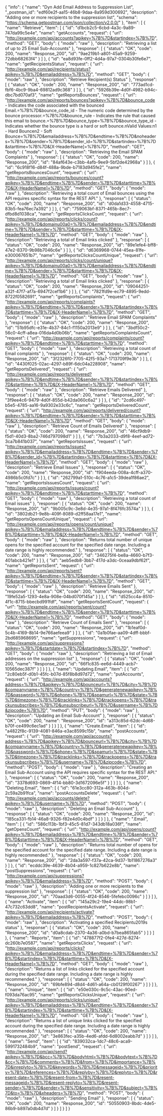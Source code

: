 {
  "info": {
    "name": "Dyn Add Email Address to Suppression List",
    "_postman_id": "edf60e2f-aa15-46b8-9daa-8a959d300692",
    "description": "Adding one or more recipients to the suppression list",
    "schema": "https://schema.getpostman.com/json/collection/v2.0.0/"
  },
  "item": [
    {
      "name": "Retrieve",
      "item": [
        {
          "id": "d1bcb2c5-6cbd-4a3c-9a89-747da99c5e4e",
          "name": "getAccounts",
          "request": {
            "url": "http://example.com/api/accounts?apikey=%7B%7D&startindex=%7B%7D",
            "method": "GET",
            "body": {
              "mode": "raw"
            },
            "description": "Retrieving a list of up to 25 Email Sub-Accounts"
          },
          "response": [
            {
              "status": "OK",
              "code": 200,
              "name": "Response_200",
              "id": "9ae219b1-a801-45a9-9259-72dbb68263f4"
            }
          ]
        },
        {
          "id": "ea8d93fe-0ff2-4d4a-97a7-0304b30fe6e7",
          "name": "getRecipientsStatus",
          "request": {
            "url": "http://example.com/api/recipients/status?apikey=%7B%7D&emailaddress=%7B%7D",
            "method": "GET",
            "body": {
              "mode": "raw"
            },
            "description": "Retrieve Recipient(s) Status"
          },
          "response": [
            {
              "status": "OK",
              "code": 200,
              "name": "Response_200",
              "id": "773ad1cd-fbf6-4bc9-9ba4-69812ad9c368"
            }
          ]
        },
        {
          "id": "5926b39e-4d0f-4982-b94c-dbc7bd070af3",
          "name": "getReportsBounces",
          "request": {
            "url": "http://example.com/api/reports/bounces?apikey=%7B%7D&bounce_code - Indicates the code associated with the bounced Email.=%7B%7D&bounce_code_id - The numeric code determined by the bounce processor.=%7B%7D&bounce_rule - Indicates the rule that caused this email to bounce.=%7B%7D&bounce_type=%7B%7D&bounce_type_id - Indicates whether the bounce type is a hard or soft bounce.nValid Values:n1 - Hard Bouncen2 - Soft Bounce=%7B%7D&emailaddress=%7B%7D&endtime=%7B%7D&noheaders=%7B%7D&sender=%7B%7D&sender_id=%7B%7D&startindex=%7B%7D&starttime=%7B%7D&[X-HeaderName]=%7B%7D",
            "method": "GET",
            "body": {
              "mode": "raw"
            },
            "description": "Retrieving the Email SPAM Complaints"
          },
          "response": [
            {
              "status": "OK",
              "code": 200,
              "name": "Response_200",
              "id": "84af643e-c3bb-4afb-9ee9-5bf2de42968a"
            }
          ]
        },
        {
          "id": "6c918f16-d84f-488a-9bde-b7183d945fe2",
          "name": "getReportsBouncesCount",
          "request": {
            "url": "http://example.com/api/reports/bounces/count?apikey=%7B%7D&endtime=%7B%7D&sender=%7B%7D&starttime=%7B%7D&[X-HeaderName]=%7B%7D",
            "method": "GET",
            "body": {
              "mode": "raw"
            },
            "description": "Retrieving a total count of Email bounces using the API requires specific syntax for the REST API."
          },
          "response": [
            {
              "status": "OK",
              "code": 200,
              "name": "Response_200",
              "id": "d0da1d33-4558-4715-83b5-fea76ec7a392"
            }
          ]
        },
        {
          "id": "759063bf-8371-465b-8ec7-dfbd8d1038ca",
          "name": "getReportsClicksCount",
          "request": {
            "url": "http://example.com/api/reports/clicks/count?apikey=%7B%7D&domainu00a0=%7B%7D&emailaddress=%7B%7D&endtime=%7B%7D&sender=%7B%7D&starttime=%7B%7D&[X-HeaderName]=%7B%7D",
            "method": "GET",
            "body": {
              "mode": "raw"
            },
            "description": "Retrieving a total of Email links clicked"
          },
          "response": [
            {
              "status": "OK",
              "code": 200,
              "name": "Response_200",
              "id": "89e1efe4-bff8-47e2-8370-9b98b7046c6e"
            }
          ]
        },
        {
          "id": "d6369968-0744-45ea-81fe-e300067651b7",
          "name": "getReportsClicksCountUnique",
          "request": {
            "url": "http://example.com/api/reports/clicks/count/unique?apikey=%7B%7D&domainu00a0=%7B%7D&emailaddress=%7B%7D&endtime=%7B%7D&sender=%7B%7D&starttime=%7B%7D&[X-HeaderName]=%7B%7D",
            "method": "GET",
            "body": {
              "mode": "raw"
            },
            "description": "Retrieving a total of Email links clicked"
          },
          "response": [
            {
              "status": "OK",
              "code": 200,
              "name": "Response_200",
              "id": "09044251-a32f-47f7-af7a-6947f2cef1b6"
            }
          ]
        },
        {
          "id": "7821fd9e-ec79-4895-9edd-8722f0582691",
          "name": "getReportsComplaints",
          "request": {
            "url": "http://example.com/api/reports/complaints?apikey=%7B%7D&endtime=%7B%7D&sender=%7B%7D&startindex=%7B%7D&starttime=%7B%7D&[X-HeaderName]=%7B%7D",
            "method": "GET",
            "body": {
              "mode": "raw"
            },
            "description": "Retrieve Email SPAM Complaints"
          },
          "response": [
            {
              "status": "OK",
              "code": 200,
              "name": "Response_200",
              "id": "51b95dfc-e31e-4b37-84c1-f1150a2013e9"
            }
          ]
        },
        {
          "id": "3bdf50c2-56c0-4cff-a8ea-016da4d0b06b",
          "name": "getReportsComplaintsCount",
          "request": {
            "url": "http://example.com/api/reports/complaints/count?apikey=%7B%7D&endtime=%7B%7D&starttime=%7B%7D",
            "method": "GET",
            "body": {
              "mode": "raw"
            },
            "description": "Retrieving a total count of Email complaints"
          },
          "response": [
            {
              "status": "OK",
              "code": 200,
              "name": "Response_200",
              "id": "3f2326f0-7705-42f5-93a7-1713709f9e3b"
            }
          ]
        },
        {
          "id": "4430f025-02ac-4297-b89f-6dc04a228908",
          "name": "getReportsDelivered",
          "request": {
            "url": "http://example.com/api/reports/delivered?apikey=%7B%7D&endtime=%7B%7D&sender=%7B%7D&startindex=%7B%7D&starttime=%7B%7D&[X-HeaderName]=%7B%7D",
            "method": "GET",
            "body": {
              "mode": "raw"
            },
            "description": "Retrieve Emails Delivered"
          },
          "response": [
            {
              "status": "OK",
              "code": 200,
              "name": "Response_200",
              "id": "3f9ee4c6-9479-4d0f-855d-b42da060c6a2"
            }
          ]
        },
        {
          "id": "2cd6c497-b5e5-4785-aa16-9a9302e33c6c",
          "name": "getReportsDeliveredCount",
          "request": {
            "url": "http://example.com/api/reports/delivered/count?apikey=%7B%7D&endtime=%7B%7D&sender=%7B%7D&starttime=%7B%7D&[X-HeaderName]=%7B%7D",
            "method": "GET",
            "body": {
              "mode": "raw"
            },
            "description": "Retrieve Count of Emails Delivered"
          },
          "response": [
            {
              "status": "OK",
              "code": 200,
              "name": "Response_200",
              "id": "46cf9db9-f5d1-40d3-8ba2-746d797098d1"
            }
          ]
        },
        {
          "id": "7b3a2033-d9f8-4eef-ad72-3ca7b841b037",
          "name": "getReportsIssues",
          "request": {
            "url": "http://example.com/api/reports/issues?apikey=%7B%7D&emailaddress=%7B%7D&endtime=%7B%7D&sender=%7B%7D&sender_id=%7B%7D&startindex=%7B%7D&starttime=%7B%7D&[X-HeaderName]=%7B%7D",
            "method": "GET",
            "body": {
              "mode": "raw"
            },
            "description": "Retrieve Email Issues"
          },
          "response": [
            {
              "status": "OK",
              "code": 200,
              "name": "Response_200",
              "id": "f904eeda-008a-4cff-a370-4986b5c0fd7c"
            }
          ]
        },
        {
          "id": "262799a1-510c-4c76-a1c5-39dea1f86ae2",
          "name": "getReportsIssuesCount",
          "request": {
            "url": "http://example.com/api/reports/issues/count?apikey=%7B%7D&endtime=%7B%7D&starttime=%7B%7D",
            "method": "GET",
            "body": {
              "mode": "raw"
            },
            "description": "Retrieving a total count of Email issues"
          },
          "response": [
            {
              "status": "OK",
              "code": 200,
              "name": "Response_200",
              "id": "9b005c9c-3e8d-4e35-97a1-8f476fc3574a"
            }
          ]
        },
        {
          "id": "3802db21-9e8b-409f-8089-d2ff58aa17e1",
          "name": "getReportsOpensCountUnique",
          "request": {
            "url": "http://example.com/api/reports/opens/count/unique?apikey=%7B%7D&emailaddress=%7B%7D&endtime=%7B%7D&sender=%7B%7D&starttime=%7B%7D&[X-HeaderName]=%7B%7D",
            "method": "GET",
            "body": {
              "mode": "raw"
            },
            "description": "Returns total number of unique opens for the specified account for the specified date range. Including a date range is highly recommended."
          },
          "response": [
            {
              "status": "OK",
              "code": 200,
              "name": "Response_200",
              "id": "346275f4-be8a-4660-b7f3-401abcb421e1"
            }
          ]
        },
        {
          "id": "aeb5edb8-3bb7-417d-a3dc-0ceaa9dbf62f",
          "name": "getReportsSent",
          "request": {
            "url": "http://example.com/api/reports/sent?apikey=%7B%7D&endtime=%7B%7D&sender=%7B%7D&startindex=%7B%7D&starttime=%7B%7D&[X-HeaderName]=%7B%7D",
            "method": "GET",
            "body": {
              "mode": "raw"
            },
            "description": "Retrieve Emails Sent"
          },
          "response": [
            {
              "status": "OK",
              "code": 200,
              "name": "Response_200",
              "id": "19fe52a5-1293-4e8a-908e-04bd070f145a"
            }
          ]
        },
        {
          "id": "d525cc4a-8510-4f1c-8715-bbecbd991fdf",
          "name": "getReportsSentCount",
          "request": {
            "url": "http://example.com/api/reports/sent/count?apikey=%7B%7D&endtime=%7B%7D&sender=%7B%7D&starttime=%7B%7D&[X-HeaderName]=%7B%7D",
            "method": "GET",
            "body": {
              "mode": "raw"
            },
            "description": "Retrieve Count of Emails Sent"
          },
          "response": [
            {
              "status": "OK",
              "code": 200,
              "name": "Response_200",
              "id": "1b1eaf0d-5c4b-4169-8b14-9e766aefeea9"
            }
          ]
        },
        {
          "id": "0a1b0fae-aa09-4dff-bbbf-2bd685968695",
          "name": "getSuppressions",
          "request": {
            "url": "http://example.com/api/suppressions?apikey=%7B%7D&startdate=%7B%7D&startindex=%7B%7D",
            "method": "GET",
            "body": {
              "mode": "raw"
            },
            "description": "Retrieving a list of Email addresses on the suppression list"
          },
          "response": [
            {
              "status": "OK",
              "code": 200,
              "name": "Response_200",
              "id": "66f1c835-ee6d-4449-acb7-10565dec387f"
            }
          ]
        }
      ]
    },
    {
      "name": "Updating.Email",
      "item": [
        {
          "id": "2c80eb5f-d0b1-45fc-b07d-85f8b8d97d72",
          "name": "putAccounts",
          "request": {
            "url": "http://example.com/api/accounts?address=%7B%7D&apikey=%7B%7D&bounceurl=%7B%7D&city=%7B%7D&companyname=%7B%7D&country=%7B%7D&generatenewapikey=%7B%7D&password=%7B%7D&phone=%7B%7D&spamurl=%7B%7D&state=%7B%7D&timezone=%7B%7D&tracklinks=%7B%7D&trackopens=%7B%7D&trackunsubscribes=%7B%7D&unsubscribeurl=%7B%7D&username=%7B%7D&zipcode=%7B%7D",
            "method": "PUT",
            "body": {
              "mode": "raw"
            },
            "description": "Updating an Email Sub-Account"
          },
          "response": [
            {
              "status": "OK",
              "code": 200,
              "name": "Response_200",
              "id": "a313c85d-62dc-4d68-b70f-ce499c6ec1ad"
            }
          ]
        }
      ]
    },
    {
      "name": "Create.Email",
      "item": [
        {
          "id": "a4822f8c-9139-4081-846a-e3ac8599c15b",
          "name": "postAccounts",
          "request": {
            "url": "http://example.com/api/accounts?address=%7B%7D&apikey=%7B%7D&bounceurl=%7B%7D&city=%7B%7D&companyname=%7B%7D&country=%7B%7D&generatenewapikey=%7B%7D&password=%7B%7D&phone=%7B%7D&spamurl=%7B%7D&state=%7B%7D&timezone=%7B%7D&tracklinks=%7B%7D&trackopens=%7B%7D&trackunsubscribes=%7B%7D&username=%7B%7D&zipcode=%7B%7D",
            "method": "POST",
            "body": {
              "mode": "raw"
            },
            "description": "Creating an Email Sub-Account using the API requires specific syntax for the REST API."
          },
          "response": [
            {
              "status": "OK",
              "code": 200,
              "name": "Response_200",
              "id": "3378d693-0869-4f14-bb80-3d1672096e5f"
            }
          ]
        }
      ]
    },
    {
      "name": "Deleting.Email",
      "item": [
        {
          "id": "61e3cc80-312a-463b-804d-2c59a2b91fca",
          "name": "postAccountsDelete",
          "request": {
            "url": "http://example.com/api/accounts/delete?apikey=%7B%7D&username=%7B%7D",
            "method": "POST",
            "body": {
              "mode": "raw"
            },
            "description": "Deleting an Email Sub-Account"
          },
          "response": [
            {
              "status": "OK",
              "code": 200,
              "name": "Response_200",
              "id": "185ca331-fb14-46a8-9326-f82e4d0c4bdf"
            }
          ]
        }
      ]
    },
    {
      "name": ".Email",
      "item": [
        {
          "id": "586c113b-1bf3-45c5-81d7-343db18a036f",
          "name": "getOpensCount",
          "request": {
            "url": "http://example.com/api/opens/count?apikey=%7B%7D&emailaddress=%7B%7D&endtime=%7B%7D&sender=%7B%7D&starttime=%7B%7D&[X-HeaderName]=%7B%7D",
            "method": "GET",
            "body": {
              "mode": "raw"
            },
            "description": "Returns total number of opens for the specified account for the specified date range. Including a date range is highly recommended."
          },
          "response": [
            {
              "status": "OK",
              "code": 200,
              "name": "Response_200",
              "id": "2da3a597-f37a-42ca-9d37-1b11867276a3"
            }
          ]
        },
        {
          "id": "ecddc39e-4639-4b04-a959-1c827b622e8b",
          "name": "postSuppressions",
          "request": {
            "url": "http://example.com/api/suppressions?apikey=%7B%7D&emailaddress=%7B%7D",
            "method": "POST",
            "body": {
              "mode": "raw"
            },
            "description": "Adding one or more recipients to the suppression list"
          },
          "response": [
            {
              "status": "OK",
              "code": 200,
              "name": "Response_200",
              "id": "70aad3d6-0055-4f24-8546-5fefebc0096c"
            }
          ]
        }
      ]
    },
    {
      "name": "Activate",
      "item": [
        {
          "id": "145a29c2-19e4-44dc-98b1-47c732c63dd8",
          "name": "postRecipientsActivate",
          "request": {
            "url": "http://example.com/api/recipients/activate?apikey=%7B%7D&emailaddress=%7B%7D",
            "method": "POST",
            "body": {
              "mode": "raw"
            },
            "description": "Activating a specified Recipientu2019s status"
          },
          "response": [
            {
              "status": "OK",
              "code": 200,
              "name": "Response_200",
              "id": "d0a8cdab-2370-4a36-a0bd-b7bea865fab5"
            }
          ]
        }
      ]
    },
    {
      "name": "Reports",
      "item": [
        {
          "id": "478877f2-0fe4-427d-8274-dc260b7e0587",
          "name": "getReportsClicks",
          "request": {
            "url": "http://example.com/api/reports/clicks?apikey=%7B%7D&emailaddress=%7B%7D&endtime=%7B%7D&sender=%7B%7D&startindex=%7B%7D&starttime=%7B%7D&[X-HeaderName]=%7B%7D",
            "method": "GET",
            "body": {
              "mode": "raw"
            },
            "description": "Returns a list of links clicked for the specified account during the specified date range. Including a date range is highly recommended."
          },
          "response": [
            {
              "status": "OK",
              "code": 200,
              "name": "Response_200",
              "id": "69bfe894-d8d4-4d61-a64a-cb0129f00267"
            }
          ]
        }
      ]
    },
    {
      "name": "Unique",
      "item": [
        {
          "id": "e50e030c-9c5c-43ac-90ed-f093da76ac95",
          "name": "getReportsClicksUnique",
          "request": {
            "url": "http://example.com/api/reports/clicks/unique?apikey=%7B%7D&emailaddress=%7B%7D&endtime=%7B%7D&sender=%7B%7D&startindex=%7B%7D&starttime=%7B%7D&[X-HeaderName]=%7B%7D",
            "method": "GET",
            "body": {
              "mode": "raw"
            },
            "description": "Returns a list of unique links clicked for the specified account during the specified date range. Including a date range is highly recommended."
          },
          "response": [
            {
              "status": "OK",
              "code": 200,
              "name": "Response_200",
              "id": "3e863fec-a35b-4ed6-afdd-6d8002eabb7d"
            }
          ]
        }
      ]
    },
    {
      "name": "Send",
      "item": [
        {
          "id": "839032ca-1dc7-48c6-aca9-5991732484b9",
          "name": "postSend",
          "request": {
            "url": "http://example.com/api/send?apikey=%7B%7D&bcc=%7B%7D&bodyhtml=%7B%7D&bodytext=%7B%7D&cc=%7B%7D&comments=%7B%7D&from=%7B%7D&importance=%7B%7D&inreplyto=%7B%7D&keywords=%7B%7D&messageid=%7B%7D&priority=%7B%7D&references=%7B%7D&replyby=%7B%7D&replyto=%7B%7D&resent-date=%7B%7D&resent-from=%7B%7D&resent-messageid=%7B%7D&resent-replyto=%7B%7D&resent-sender=%7B%7D&sender=%7B%7D&sensitivity=%7B%7D&subject=%7B%7D&to=%7B%7D&xheaders=%7B%7D",
            "method": "POST",
            "body": {
              "mode": "raw"
            },
            "description": "Sending Email"
          },
          "response": [
            {
              "status": "OK",
              "code": 200,
              "name": "Response_200",
              "id": "50550903-8bdc-4de5-86b9-b897a0db4d7d"
            }
          ]
        }
      ]
    }
  ]
}
